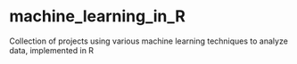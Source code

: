 # machine_learning_in_R
Collection of projects using various machine learning techniques to analyze data, implemented in R
